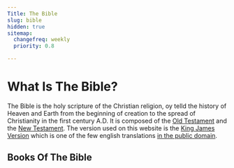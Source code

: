 ```yaml
---
Title: The Bible
slug: bible
hidden: true
sitemap:
  changefreq: weekly
  priority: 0.8

---
```

# What Is The Bible?
The Bible is the holy scripture of the Christian religion, oy telld the history of Heaven and Earth from the beginning of creation to the spread of Christianity in the first century A.D. It is composed of the [Old Testament](/tags/old-testament/) and the [New Testament](/tags/new-testament/). The version used on this website is the [King James Version](https://www.history.com/news/king-james-bible-most-popular) which is one of the few english translations [in the public domain](https://inspiringtips.com/which-bible-versions-are-in-the-public-domain/).

## Books Of The Bible